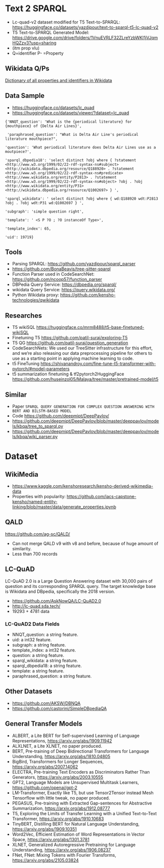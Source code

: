 # Text 2 SPARQL

- Lc-quad-v2 dataset modified for T5 Text-to-SPARQL: https://huggingface.co/datasets/yazdipour/text-to-sparql-t5-lc-quad-v2
- T5 Text-to-SPARQL Generated Model: https://drive.google.com/drive/folders/1VnuEVRLF32ZLreYzbWKI1jVJqmHQZzv3?usp=sharing
- (itm prop vlu) 
- Q=identifier
P- =Property

## Wikidata Q/Ps

[Dictionary of all properties and identifiers in Wikidata](https://www.kaggle.com/kenshoresearch/kdwd-wikidata-small-ontology)

## Data Sample

- <https://huggingface.co/datasets/lc_quad>
- <https://huggingface.co/datasets/viewer/?dataset=lc_quad>

```
{'NNQT_question': 'What is the {periodical literature} for {mouthpiece} of {Delta Air Lines}',

 'paraphrased_question': "What is Delta Air Line's periodical literature mouthpiece?",

'question': 'What periodical literature does Delta Air Lines use as a moutpiece?',

'sparql_dbpedia18': 'select distinct ?obj where { ?statement <http://www.w3.org/1999/02/22-rdf-syntax-ns#subject> <http://wikidata.dbpedia.org/resource/Q188920> . ?statement <http://www.w3.org/1999/02/22-rdf-syntax-ns#predicate> <http://www.wikidata.org/entity/P2813> . ?statement <http://www.w3.org/1999/02/22-rdf-syntax-ns#object> ?obj . ?obj <http://www.wikidata.org/entity/P31> <http://wikidata.dbpedia.org/resource/Q1002697> } ',

'sparql_wikidata': ' select distinct ?obj where { wd:Q188920 wdt:P2813 ?obj . ?obj wdt:P31 wd:Q1002697 } ',

'subgraph': 'simple question right',

'template': ' <S P ?O ; ?O instanceOf Type>',

'template_index': 65,

'uid': 19719}
```

## Tools

- Parsing SPARQL: https://github.com/yazdipour/sparql_parser
- https://github.com/BonaBeavis/tree-sitter-sparql
- Function Parser used in CodeSearchNet: https://github.com/ncoop57/function_parser
- DBPedia Query Service: https://dbpedia.org/sparql/
- wikidata Query Service: https://query.wikidata.org/
- Python Wikidata proxy: https://github.com/kensho-technologies/qwikidata

## Researches

- T5 wikiSQL https://huggingface.co/mrm8488/t5-base-finetuned-wikiSQL
- Finetuning T5 https://github.com/patil-suraj/exploring-T5
- T5 QG https://github.com/patil-suraj/question_generation
- CodeSearchNets: We used our TreeSitter infrastructure for this effort, and we’re also releasing our data preprocessing pipeline for others to use as a starting point in applying machine learning to code. 
- t5 FineTuning https://shivanandroy.com/fine-tune-t5-transformer-with-pytorch/#model-parameters
- t5 summarization finetuning & tf2pytorch2HuggingFace https://github.com/huseinzol05/Malaya/tree/master/pretrained-model/t5

## Similar

- Paper `SPARQL QUERY GENERATION FOR COMPLEX QUESTION ANSWERING WITH BERT AND BILSTM-BASED MODEL`
- Code https://github.com/deepmipt/DeepPavlov/
- https://github.com/deepmipt/DeepPavlov/blob/master/deeppavlov/models/kbqa/tree_to_sparql.py
- https://github.com/deepmipt/DeepPavlov/blob/master/deeppavlov/models/kbqa/wiki_parser.py

# Dataset

## WikiMedia

- https://www.kaggle.com/kenshoresearch/kensho-derived-wikimedia-data
- Properties with popularity: https://github.com/iacs-capstone-kensho/named-entity-linking/blob/master/data/generate_properties.ipynb

## QALD

https://github.com/ag-sc/QALD/

- Can not merge QALD v9 with v8 and before, because of huge amount of similarity.
- Less than 700 records

## LC-QuAD

LC-QuAD 2.0 is a Large Question Answering dataset with 30,000 pairs of question and its corresponding SPARQL query. The target knowledge base is Wikidata and DBpedia, specifically the 2018 version.

- https://github.com/AskNowQA/LC-QuAD2.0
- http://lc-quad.sda.tech/
- 19293 + 4781 data

### LC-QuAD2 Data Fields

- NNQT_question: a string feature.
- uid: a int32 feature.
- subgraph: a string feature.
- template_index: a int32 feature.
- question: a string feature.
- sparql_wikidata: a string feature.
- sparql_dbpedia18: a string feature.
- template: a string feature.
- paraphrased_question: a string feature.

## Other Datasets

- https://github.com/AKSW/DBNQA
- https://github.com/castorini/SimpleDBpediaQA

## General Transfer Models

- ALBERT, a Lite BERT for Self-supervised Learning of Language Representations, https://arxiv.org/abs/1909.11942
- ALXLNET, a Lite XLNET, no paper produced.
- BERT, Pre-training of Deep Bidirectional Transformers for Language Understanding, https://arxiv.org/abs/1810.04805
- BigBird, Transformers for Longer Sequences, https://arxiv.org/abs/2007.14062
- ELECTRA, Pre-training Text Encoders as Discriminators Rather Than Generators, https://arxiv.org/abs/2003.10555
- GPT2, Language Models are Unsupervised Multitask Learners, https://github.com/openai/gpt-2
- LM-Transformer, Exactly like T5, but use Tensor2Tensor instead Mesh Tensorflow with little tweak, no paper produced.
- PEGASUS, Pre-training with Extracted Gap-sentences for Abstractive Summarization, https://arxiv.org/abs/1912.08777
- T5, Exploring the Limits of Transfer Learning with a Unified Text-to-Text Transformer, https://arxiv.org/abs/1910.10683
- TinyBERT, Distilling BERT for Natural Language Understanding, https://arxiv.org/abs/1909.10351
- Word2Vec, Efficient Estimation of Word Representations in Vector Space, https://arxiv.org/abs/1301.3781
- XLNET, Generalized Autoregressive Pretraining for Language Understanding, https://arxiv.org/abs/1906.08237
- FNet, FNet: Mixing Tokens with Fourier Transforms, https://arxiv.org/abs/2105.03824